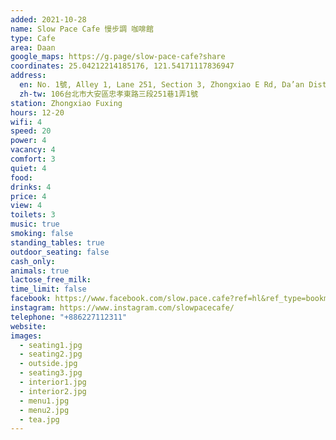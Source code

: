 ```yaml
---
added: 2021-10-28
name: Slow Pace Cafe 慢步調 咖啡館
type: Cafe
area: Daan
google_maps: https://g.page/slow-pace-cafe?share
coordinates: 25.04212214185176, 121.54171117836947
address:
  en: No. 1號, Alley 1, Lane 251, Section 3, Zhongxiao E Rd, Da’an District, Taipei City, 106
  zh-tw: 106台北市大安區忠孝東路三段251巷1弄1號
station: Zhongxiao Fuxing
hours: 12-20
wifi: 4
speed: 20
power: 4
vacancy: 4
comfort: 3
quiet: 4
food: 
drinks: 4
price: 4
view: 4
toilets: 3
music: true
smoking: false
standing_tables: true
outdoor_seating: false
cash_only: 
animals: true
lactose_free_milk: 
time_limit: false
facebook: https://www.facebook.com/slow.pace.cafe?ref=hl&ref_type=bookmark
instagram: https://www.instagram.com/slowpacecafe/
telephone: "+886227112311"
website: 
images:
  - seating1.jpg
  - seating2.jpg
  - outside.jpg
  - seating3.jpg
  - interior1.jpg
  - interior2.jpg
  - menu1.jpg
  - menu2.jpg
  - tea.jpg
---
```

